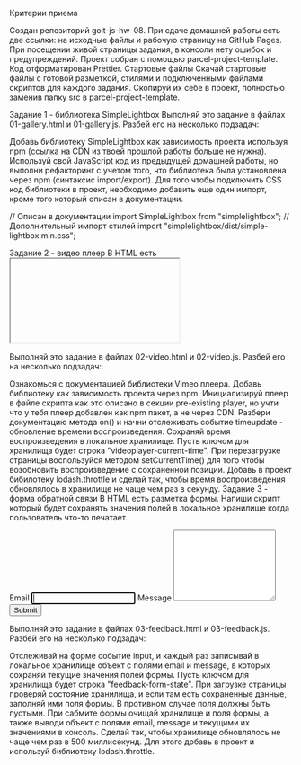 Критерии приема

Создан репозиторий goit-js-hw-08.
При сдаче домашней работы есть две ссылки: на исходные файлы и рабочую страницу на GitHub Pages.
При посещении живой страницы задания, в консоли нету ошибок и предупреждений.
Проект собран с помощью parcel-project-template.
Код отформатирован Prettier.
Стартовые файлы
Скачай стартовые файлы с готовой разметкой, стилями и подключенными файлами скриптов для каждого задания. Скопируй их себе в проект, полностью заменив папку src в parcel-project-template.

Задание 1 - библиотека SimpleLightbox
Выполняй это задание в файлах 01-gallery.html и 01-gallery.js. Разбей его на несколько подзадач:

Добавь библиотеку SimpleLightbox как зависимость проекта используя npm (ссылка на CDN из твоей прошлой работы больше не нужна).
Используй свой JavaScript код из предыдущей домашней работы, но выполни рефакторинг с учетом того, что библиотека была установлена через npm (синтаксис import/export).
Для того чтобы подключить CSS код библиотеки в проект, необходимо добавить еще один импорт, кроме того который описан в документации.

// Описан в документации
import SimpleLightbox from "simplelightbox";
// Дополнительный импорт стилей
import "simplelightbox/dist/simple-lightbox.min.css";

Задание 2 - видео плеер
В HTML есть <iframe> с видео для Vimeo плеера. Напиши скрипт который будет сохранять текущее время воспроизведения видео в локальное хранилище и, при перезагрузке страницы, продолжать воспроизводить видео с этого времени.

<iframe
  id="vimeo-player"
  src="https://player.vimeo.com/video/236203659"
  width="640"
  height="360"
  frameborder="0"
  allowfullscreen
  allow="autoplay; encrypted-media"
></iframe>

Выполняй это задание в файлах 02-video.html и 02-video.js. Разбей его на несколько подзадач:

Ознакомься с документацией библиотеки Vimeo плеера.
Добавь библиотеку как зависимость проекта через npm.
Инициализируй плеер в файле скрипта как это описано в секции pre-existing player, но учти что у тебя плеер добавлен как npm пакет, а не через CDN.
Разбери документацию метода on() и начни отслеживать событие timeupdate - обновление времени воспроизведения.
Сохраняй время воспроизведения в локальное хранилище. Пусть ключом для хранилища будет строка "videoplayer-current-time".
При перезагрузке страницы воспользуйся методом setCurrentTime() для того чтобы возобновить воспроизведение с сохраненной позиции.
Добавь в проект бибилотеку lodash.throttle и сделай так, чтобы время воспроизведения обновлялось в хранилище не чаще чем раз в секунду.
Задание 3 - форма обратной связи
В HTML есть разметка формы. Напиши скрипт который будет сохранять значения полей в локальное хранилище когда пользователь что-то печатает.

<form class="feedback-form" autocomplete="off">
  <label>
    Email
    <input type="email" name="email" autofocus />
  </label>
  <label>
    Message
    <textarea name="message" rows="8"></textarea>
  </label>
  <button type="submit">Submit</button>
</form>

Выполняй это задание в файлах 03-feedback.html и 03-feedback.js. Разбей его на несколько подзадач:

Отслеживай на форме событие input, и каждый раз записывай в локальное хранилище объект с полями email и message, в которых сохраняй текущие значения полей формы. Пусть ключом для хранилища будет строка "feedback-form-state".
При загрузке страницы проверяй состояние хранилища, и если там есть сохраненные данные, заполняй ими поля формы. В противном случае поля должны быть пустыми.
При сабмите формы очищай хранилище и поля формы, а также выводи объект с полями email, message и текущими их значениями в консоль.
Сделай так, чтобы хранилище обновлялось не чаще чем раз в 500 миллисекунд. Для этого добавь в проект и используй библиотеку lodash.throttle.